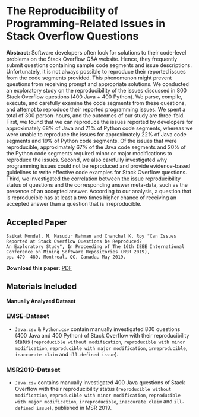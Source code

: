 # The Reproducibility of Programming-Related Issues in Stack Overflow Questions

**Abstract:** Software developers often look for solutions to their code-level problems on the Stack Overflow Q&A website. Hence, they frequently submit questions containing sample code segments and issue descriptions. Unfortunately, it is not always possible to reproduce their reported issues from the code segments provided. This phenomenon might prevent questions from receiving prompt and appropriate solutions. We conducted an exploratory study on the reproducibility of the issues discussed in 800 Stack Overflow questions (400 Java + 400 Python). We parse, compile, execute, and carefully examine the code segments from these questions, and attempt to reproduce their reported programming issues. We spent a total of 300 person-hours, and the outcomes of our study are three-fold. First, we found that we can reproduce the issues reported by developers for approximately 68% of Java and 71% of Python code segments, whereas we were unable to reproduce the issues for approximately 22% of Java code segments and 19% of Python code segments. Of the issues that were reproducible, approximately 67% of the Java code segments and 20% of the Python code segments required minor or major modifications to reproduce the issues. Second, we also carefully investigated why programming issues could not be reproduced and provide evidence-based guidelines to write effective code examples for Stack Overflow questions. Third, we investigated the correlation between the issue reproducibility status of questions and the corresponding answer meta-data, such as the presence of an accepted answer. According to our analysis, a question that is reproducible has at least a two times higher chance of receiving an accepted answer than a question that is irreproducible.

## Accepted Paper

    Saikat Mondal, M. Masudur Rahman and Chanchal K. Roy "Can Issues Reported at Stack Overflow Questions be Reproduced?
    An Exploratory Study", In Proceeding of The 16th IEEE International Conference on Mining Software Repositories (MSR 2019),
    pp. 479--489, Montreal, QC, Canada, May 2019.

**Download this paper:** [PDF](https://ieeexplore.ieee.org/stamp/stamp.jsp?tp=&arnumber=8816784)

## Materials Included

**Manually Analyzed Dataset**

### EMSE-Dataset ## 

* `Java.csv` & `Python.csv` contain manually investigated 800 questions (400 Java and 400 Python) of Stack Overflow with their reproducibility status (`reproducible without modification`, `reproducible with minor modification`, `reproducible with major modification`, `irreproducible`, `inaccurate claim` and `ill-defined issue`).

### MSR2019-Dataset ###

* `Java.csv` contains manually investigated 400 Java questions of Stack Overflow with their reproducibility status (`reproducible without modification`, `reproducible with minor modification`, `reproducible with major modification`, `irreproducible`, `inaccurate claim` and `ill-defined issue`), published in MSR 2019.


